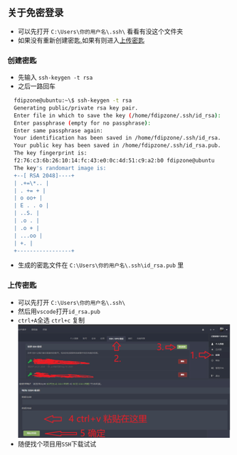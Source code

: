 ## 关于免密登录

- 可以先打开 `C:\Users\你的用户名\.ssh\` 看看有没这个文件夹
- 如果没有重新创建密匙,如果有则进入[上传密匙](####上传密匙)

### 创建密匙

- 先输入 `ssh-keygen -t rsa`
- 之后一路回车

```sh
  fdipzone@ubuntu:~\$ ssh-keygen -t rsa
  Generating public/private rsa key pair.
  Enter file in which to save the key (/home/fdipzone/.ssh/id_rsa):
  Enter passphrase (empty for no passphrase):
  Enter same passphrase again:
  Your identification has been saved in /home/fdipzone/.ssh/id_rsa.
  Your public key has been saved in /home/fdipzone/.ssh/id_rsa.pub.
  The key fingerprint is:
  f2:76:c3:6b:26:10:14:fc:43:e0:0c:4d:51:c9:a2:b0 fdipzone@ubuntu
  The key's randomart image is:
  +--[ RSA 2048]----+
  | .+=\*.. |
  | . += + |
  | o oo+ |
  | E . . o |
  | ..S. |
  | .o . |
  | .o + |
  | ...oo |
  | +. |
  +-----------------+
```

- 生成的密匙文件在 `C:\Users\你的用户名\.ssh\id_rsa.pub` 里

### 上传密匙

- 可以先打开 `C:\Users\你的用户名\.ssh\`
- 然后用`vscode`打开`id_rsa.pub`
- `ctrl+A`全选 `ctrl+c` 复制
  ![avatar](../pic/免密登录.jpg)
- 随便找个项目用`SSH`下载试试
